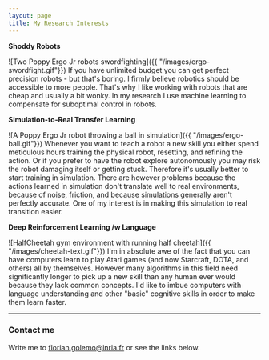 ```yaml
---
layout: page
title: My Research Interests
---
```


**Shoddy Robots**

![Two Poppy Ergo Jr robots swordfighting]({{ "/images/ergo-swordfight.gif"}})
 If you have unlimited budget you can get perfect precision robots - but that's boring. I firmly believe robotics should be accessible to more people. That's why I like working with robots that are cheap and usually a bit wonky. In my research I use machine learning to compensate for suboptimal control in robots.

<!---
![Duckiebot, sadly without duckie]({{ "/images/duckiebot.png"}})-->

**Simulation-to-Real Transfer Learning**

![A Poppy Ergo Jr robot throwing a ball in simulation]({{ "/images/ergo-ball.gif"}}) Whenever you want to teach a robot a new skill you either spend meticulous hours training the physical robot, resetting, and refining the action. Or if you prefer to have the robot explore autonomously you may risk the robot damaging itself or getting stuck. Therefore it's usually better to start training in simulation. There are however problems because the actions learned in simulation don't translate well to real environments, because of noise, friction, and because simulations generally aren't perfectly accurate. One of my interest is in making this simulation to real transition easier.


**Deep Reinforcement Learning /w Language**

![HalfCheetah gym environment with running half cheetah]({{ "/images/cheetah-text.gif"}}) I'm in absolute awe of the fact that you can have computers learn to play Atari games (and now Starcraft, DOTA, and others) all by themselves. However many algorithms in this field need significantly longer to pick up a new skill than any human ever would because they lack common concepts. I'd like to imbue computers with language understanding and other "basic" cognitive skills in order to make them learn faster.  


---

### Contact me

Write me to [florian.golemo@inria.fr](mailto:florian.golemo@inria.fr) or see the links below.
